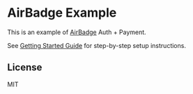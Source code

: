 # AirBadge Example

This is an example of [AirBadge](https://airbadge.dev) Auth + Payment.

See [Getting Started Guide](https://docs.airbadge.dev/getting-started) for step-by-step setup instructions.

## License

MIT
